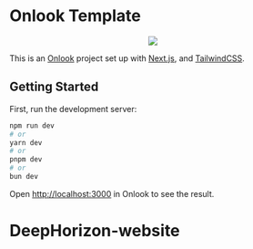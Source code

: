 # Onlook Template

<p align="center">
  <img src="src/app/favicon.ico" />
</p>

This is an [Onlook](https://onlook.dev/) project set up with [Next.js](https://nextjs.org/), and [TailwindCSS](https://tailwindcss.com/).

## Getting Started

First, run the development server:

```bash
npm run dev
# or
yarn dev
# or
pnpm dev
# or
bun dev
```

Open [http://localhost:3000](http://localhost:3000) in Onlook to see the result.
# DeepHorizon-website
